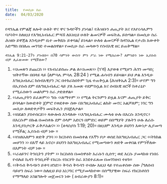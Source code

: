 ```yaml
---
title:  የመሲሁ ስራ
date:  04/03/2020
---
```


የዳንኤል የምልጃ ጸሎት ሁለት ዋና ዋና ጉዳዮችን ያነሳል፤ የሕዝቡን ሐጢያት እና የእየሩሳሌምን ባዶነት። ስለዚህ የእግዚአብሔር ምላሽ ለእነዚህ ሁለት ልመናዎች መፍትሔ ይሰጣል። በመሲሁ ስራ ሕዝቡ ይዋጃል እንዲሁም ቤተ መቅደሱ ይቀባል/ ይነጻል። ሁለቱ ልመናዎች ከዳንኤል የታሪክ እውቀት አድማስ በበለጠ መንገድ ተመልሰዋል። የመሲሁ ስራ መላውን የሰብአዊ ዘር ይጠቅማል።

`ዳንኤል 9:21-27ን ያንብቡ። በ70 ሳምንት ውስጥ ምን ሥራ ነው የሚሰራው? ለምንድን ነው ኢየሱስ ብቻ ሊፈጽመው የሚችለው?`

1. ‹‹አመጽን ይጨርስ ›› የእብራይስጡ ቃል ለ‹‹አመጽ›› (ፐሻ) እያወቁ የሚሆን ሕገን መጣስ; ዝቅተኛው በበላዩ ላይ (ለምሳሌ ምሳሌ 28:24 ) የሚል ሐሳብን ይይዛል። ይህ ቃል እንዲሁ እግዚአብሔር ከሰብአዊያን ጋር በተከራከበትም ጊዜ ተጠቅሷል (ሕዝቅኤለ 2:3)። ሆኖም ግን በኢየሱስ ደም በእግዚአብሔር ላይ ያለ አመጽ ተደምስሷል እና ሰብአዊ ዘሮች ከቀራኒዮ የሚፈሰውን መልካምን ስራ ታድለዋል።
2. ‹‹ሐጢያትን ይፈጽም›› ግሱ ‹‹ለማተም ›› የሚል ትርጉምን ይዟል እናም ሐጢያት ይቅር ይባላል። ከውድቀት ጀምሮ የወደቀው ሰው በእግዚአብሔር ልኬት መኖር አልቻለም; ነገር ግን መሲሁ ለወድቀታችን መፍትሔን ያበጅለታል።
3. ‹‹በደልን ያስተሰርይ›› ጳውሎስ እንዳለው ‹‹እግዚአብሔር ሙላቱ ሁሉ በእርሱ እንዲኖር፥ በእርሱም በኩል በመስቀሉ ደም ሰላም አድርጎ በምድር ወይም በሰማያት ያሉትን ሁሉ ለራሱ እንዲያስታርቅ ፈቅዶአልና። ›› (ቆላስያስ 1:19; 20)። በዚህም እንዲሁ ይህንን እውነታ ሊያመጣ የሚችል; ኢየሱስ ብቻ ነው ።
4. ‹‹የዘለአለምን ጽድቅ ያገባ ›› ክርስቶስ በመስቀል የእኛን ቦታ ወሰደ ከእግዚአብሔር ጋር ‹‹ትክክል መሆንን ›› በእኛ ላይ አኖረ። ይህንን ከእግዚአብሔር የሚመጣውን ጽድቅ መቀበል የምንችለው በእምነት ብቻ ነው ።
5. ‹‹ራዕይንና ትንቢትን ያትም ›› ክርስቶስ በመስዋዕት እራሱን ሲሰጥ; ወደ እርሱ ያመላክቱ የነበሩ የብሉይ ኪዳን ትንቢቶች የእርሱ የስርየት ስራ እንደተፈጸመ በመገንዘብ ተዘጉ።
6. ‹‹ቅዱሰ ቅዱሳኑን ይቀባ ዘንድ›› ቅዱሰ ቅዱሳን ተብሎ እዚህ ላይ የተጠቀሰው ሰው /ግለሰብ ሳይሆን ስፍራ ነው። ስለዚህ ይህ አነጋገር የሚያመላክተው በሰማያዊው ስፍራ የክርስቶስን የማማለድ አገልግሎት መጀመሩን ነው ( ዕብራውያን 8:1)።